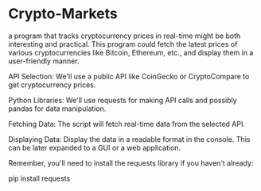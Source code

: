 # Crypto-Markets
a program that tracks cryptocurrency prices in real-time might be both interesting and practical. This program could fetch the latest prices of various cryptocurrencies like Bitcoin, Ethereum, etc., and display them in a user-friendly manner.


API Selection: We'll use a public API like CoinGecko or CryptoCompare to get cryptocurrency prices.

Python Libraries: We'll use requests for making API calls and possibly pandas for data manipulation.

Fetching Data: The script will fetch real-time data from the selected API.

Displaying Data: Display the data in a readable format in the console. This can be later expanded to a GUI or a web application.


Remember, you'll need to install the requests library if you haven't already:

pip install requests
